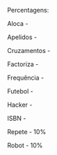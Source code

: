 Percentagens:

Aloca - 

Apelidos - 

Cruzamentos - 

Factoriza -

Frequência -

Futebol -

Hacker -

ISBN -

Repete - 10%

Robot - 10%
